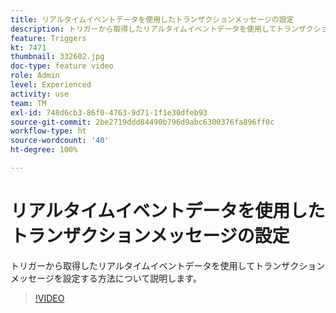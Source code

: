 ```yaml
---
title: リアルタイムイベントデータを使用したトランザクションメッセージの設定
description: トリガーから取得したリアルタイムイベントデータを使用してトランザクションメッセージを設定する方法について説明します。
feature: Triggers
kt: 7471
thumbnail: 332602.jpg
doc-type: feature video
role: Admin
level: Experienced
activity: use
team: TM
exl-id: 748d6cb3-86f0-4763-9d71-1f1e30dfeb93
source-git-commit: 2be2719ddd84490b796d9abc6300376fa896ff0c
workflow-type: ht
source-wordcount: '40'
ht-degree: 100%

---
```


# リアルタイムイベントデータを使用したトランザクションメッセージの設定

トリガーから取得したリアルタイムイベントデータを使用してトランザクションメッセージを設定する方法について説明します。

>[!VIDEO](https://video.tv.adobe.com/v/332602?quality=12)
